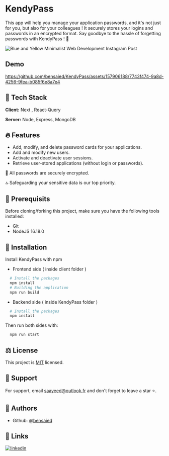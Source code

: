 
# KendyPass

This app will help you manage your application passwords, and it's not just for you, but also for your colleagues ! 
It securely stores your logins and passwords in an encrypted format.
Say goodbye to the hassle of forgetting passwords with KendyPass ! 👋

![Blue and Yellow Minimalist Web Development Instagram Post](https://github.com/bensaied/KendyPass/assets/157906188/80f18cbb-8d95-4310-86c6-0d96951ffac0)


## Demo

https://github.com/bensaied/KendyPass/assets/157906188/7743f474-9a8d-4256-9fea-b085f6e8a7e4


## 🧰 Tech Stack

**Client:** Next , React-Query

**Server:** Node, Express, MongoDB


## 🔥 Features
- Add, modify, and delete password cards for your applications.
- Add and modify new users.
- Activate and deactivate user sessions.
- Retrieve user-stored applications (without login or passwords).

🚩 All passwords are securely encrypted. 

🔝 Safeguarding your sensitive data is our top priority.


## 📑 Prerequisits

Before cloning/forking this project, make sure you have the following tools installed:
- Git
- NodeJS 16.18.0
## 🚀 Installation

Install KendyPass with npm
- Frontend side ( inside client folder )
```bash
  # Install the packages
  npm install 
  # Building the application
  npm run build
```
- Backend side ( inside KendyPass folder )
```bash
  # Install the packages
  npm install 
```
Then run both sides with:
```bash
  npm run start 
```


## ⚖️ License

This project is [MIT](https://choosealicense.com/licenses/mit/) licensed. 


## 💝 Support

For support, email saayeed@outlook.fr and don't forget to leave a star ⭐️.


## 📝 Authors

- Github: [@bensaied](https://www.github.com/bensaied)
## 🔗 Links

[![linkedin](https://img.shields.io/badge/linkedin-0A66C2?style=for-the-badge&logo=linkedin&logoColor=white)](https://www.linkedin.com/in/oussama-ben-saayeed/)


